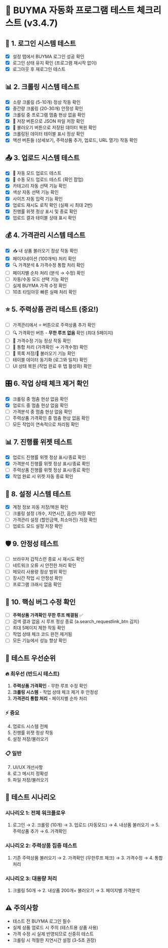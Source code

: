 # 🧪 BUYMA 자동화 프로그램 테스트 체크리스트 (v3.4.7)

## 🔐 1. 로그인 시스템 테스트
- [x] 설정 탭에서 BUYMA 로그인 성공 확인
- [x] 로그인 상태 유지 확인 (프로그램 재시작 없이)
- [x] 로그아웃 후 재로그인 테스트

## 📊 2. 크롤링 시스템 테스트
- [x] 소량 크롤링 (5-10개) 정상 작동 확인
- [x] 중간량 크롤링 (20-30개) 안정성 확인
- [x] 크롤링 중 프로그램 멈춤 현상 없음 확인
- [x] 💾 저장 버튼으로 JSON 파일 저장 확인
- [x] 📂 불러오기 버튼으로 저장된 데이터 복원 확인
- [x] 크롤링된 데이터 테이블 표시 정상 확인
- [x] 액션 버튼들 (상세보기, 주력상품 추가, 업로드, URL 열기) 작동 확인

## 📤 3. 업로드 시스템 테스트
- [x] 🤖 자동 모드 업로드 테스트
- [x] 👤 수동 모드 업로드 테스트 (확인 팝업)
- [x] 카테고리 자동 선택 기능 확인
- [x] 색상 자동 선택 기능 확인
- [x] 사이즈 자동 입력 기능 확인
- [x] 업로드 재시도 로직 확인 (실패 시 최대 2번)
- [x] 진행률 위젯 정상 표시 및 종료 확인
- [x] 업로드 결과 테이블 상태 표시 확인

## 💰 4. 가격관리 시스템 테스트
- [x] 📥 내 상품 불러오기 정상 작동 확인
- [x] 페이지네이션 (100개씩) 처리 확인
- [x] 🔍 가격분석 & 가격수정 통합 처리 확인
- [ ] 페이지별 순차 처리 (분석 → 수정) 확인
- [ ] 자동/수동 모드 선택 기능 확인
- [ ] 실제 BUYMA 가격 수정 확인
- [ ] 10초 타임아웃 빠른 실패 처리 확인

## ⭐ 5. 주력상품 관리 테스트 (중요!)
- [ ] 가격관리에서 ⭐ 버튼으로 주력상품 추가 확인
- [ ] 🔍 가격확인 버튼 - **무한 루프 없음** 확인 (최대 5페이지)
- [ ] 🔄 가격수정 기능 정상 작동 확인
- [ ] 🚀 통합 처리 (가격확인 → 가격수정) 확인
- [ ] 💾 목록 저장/📂 불러오기 기능 확인
- [ ] 테이블 데이터 동기화 (로그와 일치) 확인
- [ ] UI 상태 복원 (작업 완료 후 탭 활성화) 확인

## 🎛️ 6. 작업 상태 체크 제거 확인
- [x] 크롤링 중 멈춤 현상 없음 확인
- [x] 업로드 중 멈춤 현상 없음 확인
- [ ] 가격분석 중 멈춤 현상 없음 확인
- [ ] 주력상품 가격확인 중 멈춤 현상 없음 확인
- [ ] 모든 작업이 연속적으로 처리됨 확인

## 📊 7. 진행률 위젯 테스트
- [x] 업로드 진행률 위젯 정상 표시/종료 확인
- [x] 가격분석 진행률 위젯 정상 표시/종료 확인
- [ ] 주력상품 진행률 위젯 정상 표시/종료 확인
- [x] 작업 완료 시 위젯 자동 종료 확인

## 🔧 8. 설정 시스템 테스트
- [x] 계정 정보 자동 저장/복원 확인
- [ ] 크롤링 설정 (개수, 지연시간, 옵션) 저장 확인
- [ ] 가격관리 설정 (할인금액, 최소마진) 저장 확인
- [ ] 업로드 모드 설정 저장 확인

## 🛡️ 9. 안정성 테스트
- [ ] 브라우저 갑작스런 종료 시 재시도 확인
- [ ] 네트워크 오류 시 안전한 처리 확인
- [ ] 메모리 사용량 정상 범위 확인
- [ ] 장시간 작업 시 안정성 확인
- [ ] 프로그램 크래시 없음 확인

## 🚨 10. 핵심 버그 수정 확인
- [ ] **주력상품 가격확인 무한 루프 해결됨** ✅
- [ ] 검색 결과 없음 시 루프 정상 종료 (a.search_requestlink_btn 감지)
- [ ] 최대 5페이지 제한 작동 확인
- [ ] 작업 상태 체크 코드 완전 제거됨
- [ ] 모든 기능에서 성능 향상 확인

## 📝 테스트 우선순위

### 🔥 최우선 (반드시 테스트)
1. **주력상품 가격확인** - 무한 루프 수정 확인
2. **크롤링 시스템** - 작업 상태 체크 제거 후 안정성
3. **가격관리 통합 처리** - 페이지별 순차 처리

### ⚡ 중요
4. 업로드 시스템 전체
5. 진행률 위젯 정상 작동
6. 설정 저장/불러오기

### 📋 일반
7. UI/UX 개선사항
8. 로그 메시지 정확성
9. 파일 저장/불러오기

## 🎯 테스트 시나리오

### 시나리오 1: 전체 워크플로우
1. 로그인 → 2. 크롤링 (10개) → 3. 업로드 (자동모드) → 4. 내상품 불러오기 → 5. 주력상품 추가 → 6. 가격확인

### 시나리오 2: 주력상품 집중 테스트
1. 기존 주력상품 불러오기 → 2. 가격확인 (무한루프 체크) → 3. 가격수정 → 4. 통합처리

### 시나리오 3: 대용량 처리
1. 크롤링 50개 → 2. 내상품 200개+ 불러오기 → 3. 페이지별 가격분석

## ⚠️ 주의사항
- 테스트 전 BUYMA 로그인 필수
- 실제 상품 업로드 시 주의 (테스트용 상품 사용)
- 가격 수정 시 실제 반영되므로 신중히 테스트
- 크롤링 시 적절한 지연시간 설정 (3-5초 권장)
